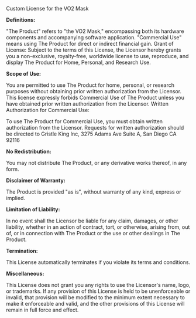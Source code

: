 Custom License for the VO2 Mask

**Definitions:**

"The Product" refers to "the VO2 Mask," encompassing both its hardware components and accompanying software application.
"Commercial Use" means using The Product for direct or indirect financial gain.
Grant of License: Subject to the terms of this License, the Licensor hereby grants you a non-exclusive, royalty-free, worldwide license to use, reproduce, and display The Product for Home, Personal, and Research Use.

**Scope of Use:**

You are permitted to use The Product for home, personal, or research purposes without obtaining prior written authorization from the Licensor.
This license expressly forbids Commercial Use of The Product unless you have obtained prior written authorization from the Licensor.
Written Authorization for Commercial Use:

To use The Product for Commercial Use, you must obtain written authorization from the Licensor.
Requests for written authorization should be directed to Gristle King Inc, 3275 Adams Ave Suite A, San Diego CA 92116

**No Redistribution:**

You may not distribute The Product, or any derivative works thereof, in any form.

**Disclaimer of Warranty:**

The Product is provided "as is", without warranty of any kind, express or implied.

**Limitation of Liability:**

In no event shall the Licensor be liable for any claim, damages, or other liability, whether in an action of contract, tort, or otherwise, arising from, out of, or in connection with The Product or the use or other dealings in The Product.

**Termination:**

This License automatically terminates if you violate its terms and conditions.

**Miscellaneous:**

This License does not grant you any rights to use the Licensor's name, logo, or trademarks.
If any provision of this License is held to be unenforceable or invalid, that provision will be modified to the minimum extent necessary to make it enforceable and valid, and the other provisions of this License will remain in full force and effect.
